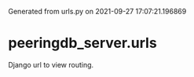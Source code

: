 Generated from urls.py on 2021-09-27 17:07:21.196869

# peeringdb_server.urls

Django url to view routing.
